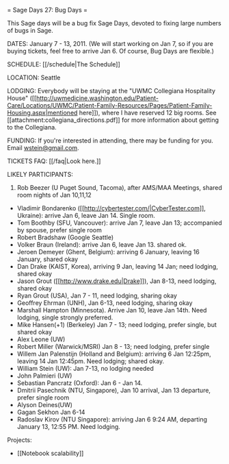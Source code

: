 = Sage Days 27: Bug Days =

This Sage days will be a bug fix Sage Days, devoted to fixing large numbers of bugs in Sage. 

DATES: January 7 - 13, 2011.  (We will start working on Jan 7, so if you are buying tickets, feel free to arrive Jan 6.  Of course, Bug Days are flexible.)   

SCHEDULE: [[/schedule|The Schedule]] 

LOCATION: Seattle

LODGING: Everybody will be staying at the "UWMC Collegiana Hospitality House" ([[http://uwmedicine.washington.edu/Patient-Care/Locations/UWMC/Patient-Family-Resources/Pages/Patient-Family-Housing.aspx|mentioned here]]), where I have reserved 12 big rooms.  See [[attachment:collegiana_directions.pdf]] for more information about getting to the Collegiana.

FUNDING: If you're interested in attending, there may be funding for you.   Email wstein@gmail.com.

TICKETS FAQ: [[/faq|Look here.]]

LIKELY PARTICIPANTS:

  1. Rob Beezer (U Puget Sound, Tacoma), after AMS/MAA Meetings, shared room nights of Jan 10,11,12
  * Vladimir Bondarenko ([[http://cybertester.com/|CyberTester.com]], Ukraine): arrive Jan 6, leave Jan 14. Single room.
  * Tom Boothby (SFU, Vancouver): arrive Jan 7, leave Jan 13; accompanied by spouse, prefer single room
  * Robert Bradshaw (Google Seattle)
  * Volker Braun (Ireland): arrive Jan 6, leave Jan 13. shared ok.
  * Jeroen Demeyer (Ghent, Belgium): arriving 6 January, leaving 16 January, shared okay
  * Dan Drake (KAIST, Korea), arriving 9 Jan, leaving 14 Jan; need lodging, shared okay
  * Jason Grout ([[http://www.drake.edu|Drake]]), Jan 8-13, need lodging, shared okay
  * Ryan Grout (USA), Jan 7 - 11, need lodging, sharing okay
  * Geoffrey Ehrman (UNH), Jan 6-13, need lodging, sharing okay
  * Marshall Hampton (Minnesota).  Arrive Jan 10, leave Jan 14th.  Need lodging, single strongly preferred.
  * Mike Hansen(+1) (Berkeley)  Jan 7 - 13; need lodging, prefer single, but shared okay
  * Alex Leone  (UW)
  * Robert Miller (Warwick/MSRI) Jan 8 - 13; need lodging, prefer single
  * Willem Jan Palenstijn (Holland and Belgium): arriving 6 Jan 12:25pm, leaving 14 Jan 12:45pm. Need lodging; shared okay.
  * William Stein (UW):  Jan 7-13, no lodging needed
  * John Palmieri (UW)
  * Sebastian Pancratz (Oxford): Jan 6 - Jan 14.
  * Dmitrii Pasechnik (NTU, Singapore), Jan 10 arrival, Jan 13 departure, prefer single room
  * Alyson Deines(UW)
  * Gagan Sekhon Jan 6-14
  * Radoslav Kirov (NTU Singapore): arriving Jan 6 9:24 AM, departing January 13, 12:55 PM. Need lodging.

Projects:

  * [[Notebook scalability]]
